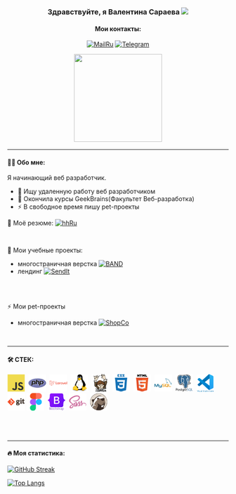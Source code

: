 <div align="center">

  ### Здравствуйте, я Валентина Сараева <img src="https://github.com/blackcater/blackcater/raw/main/images/Hi.gif" height="32"/>
   
  #### Мои контакты:
  <a href="mailto:sarayeva.valentina@mail.ru"><img src="https://img.shields.io/badge/@Mail-blue?style=for-the-badge&logo=mail&logoColor=white" alt="MailRu"/></a>
  <a href="https://t.me/kantor07" target="_blank" ><img src="https://img.shields.io/badge/Telegram-blue?style=for-the-badge&logo=telegram&logoColor=white" alt="Telegram"/></a>
</div>

<div align="center">
 <img src="https://media.giphy.com/media/VIKOfvqJHcVDrdVivT/giphy.gif" width="200" height="200"/>
</div>

---
#### :woman_technologist: Обо мне:
Я начинающий веб разработчик. 
- :telescope: Ищу удаленную работу веб разработчиком
- :seedling: Окончила курсы GeekBrains(Факультет Веб-разработка)
- :zap: В свободное время пишу pet-проекты

:page_with_curl: Моё резюме:
[<img src="https://img.shields.io/badge/hh.ru-red?style=for-the-badge&logo=headhanter&logoColor=white" alt="hhRu"/>](https://hh.ru/resume/c9b485edff0ce011750039ed1f4e6348654c4b?hhtmFrom=resume_list")

<br>

👀 Мои учебные проекты:
- многостраничная верстка <a href="https://github.com/kantor07/BRANDshop" target="_blank" ><img src="https://img.shields.io/badge/BRAND-pink" alt="BAND"/></a>
- лендинг <a href="https://github.com/kantor07/SendIt" target="_blank" ><img src="https://img.shields.io/badge/SendIt-blue" alt="SendIt"/></a> 
<br>
<br>

:zap: Мои pet-проекты
- многостраничная верстка <a href="https://github.com/kantor07/shopCo" target="_blank" ><img src="https://img.shields.io/badge/ShopCo-grey" alt="ShopCo"/></a>

<br>

---
#### :hammer_and_wrench: СТЕК:
<div>
  <img src="https://github.com/devicons/devicon/blob/master/icons/javascript/javascript-original.svg" title="JavaScript" alt="JavaScript" width="40" height="40"/>&nbsp;
  <img src="https://github.com/devicons/devicon/blob/master/icons/php/php-original.svg" title="PHP" alt="PHP" width="40" height="40"/>&nbsp;
  <img src="https://github.com/devicons/devicon/blob/master/icons/laravel/laravel-original-wordmark.svg" title="Laravel" alt="Laravel" width="40" height="40"/>&nbsp;
  <img src="https://github.com/devicons/devicon/blob/master/icons/linux/linux-original.svg" title="Linux" alt="Linux" width="40" height="40"/>&nbsp;
  <img src="https://github.com/devicons/devicon/blob/master/icons/composer/composer-original.svg" title="Composer" alt="Composer" width="40" height="40"/>&nbsp;
  <img src="https://github.com/devicons/devicon/blob/master/icons/css3/css3-plain-wordmark.svg"  title="CSS3" alt="CSS" width="40" height="40"/>&nbsp; 
  <img src="https://github.com/devicons/devicon/blob/master/icons/html5/html5-original-wordmark.svg" title="HTML5" alt="HTML" width="40" height="40"/>&nbsp;
  <img src="https://github.com/devicons/devicon/blob/master/icons/mysql/mysql-original-wordmark.svg" title="MySQL"  alt="MySQL" width="40" height="40"/>&nbsp;
  <img src="https://github.com/devicons/devicon/blob/master/icons/postgresql/postgresql-original-wordmark.svg" title="PostgreSQL"  alt="PostgreSQL" width="40" height="40"/>&nbsp;
  <img src="https://github.com/devicons/devicon/blob/master/icons/vscode/vscode-original-wordmark.svg" title="VSCode" alt="VSCode" width="40" height="40" color="blue"/>&nbsp;
  <img src="https://github.com/devicons/devicon/blob/master/icons/git/git-original-wordmark.svg" title="Git" alt="Git" width="40" height="40"/>
  <img src="https://github.com/devicons/devicon/blob/master/icons/figma/figma-original.svg" title="Figma" alt="Figma" width="40" height="40"/>&nbsp;
  <img src="https://github.com/devicons/devicon/blob/master/icons/bootstrap/bootstrap-original-wordmark.svg" title="Bootstrap" alt="Bootstrap" width="40" height="40"/>&nbsp;
  <img src="https://github.com/devicons/devicon/blob/master/icons/sass/sass-original.svg"  title="SASS" alt="SASS" width="40" height="40"/>&nbsp;
  <img src="https://github.com/devicons/devicon/blob/master/icons/dbeaver/dbeaver-original.svg" title="DBeaver"  alt="DBeaver" width="40" height="40"/>&nbsp;
</div>

<br>
<br>
<br>

---
#### :fire: Моя статистика:
[![GitHub Streak](http://github-readme-streak-stats.herokuapp.com?user=kantor07&theme=vue&locale=ru&exclude_days=Mon&stroke=89EBE5)](https://git.io/streak-stats)

[![Top Langs](https://github-readme-stats.vercel.app/api/top-langs/?username=kantor07&layout=compact&theme=vision-friendly-dark)](https://github.com/anuraghazra/github-readme-stats)
